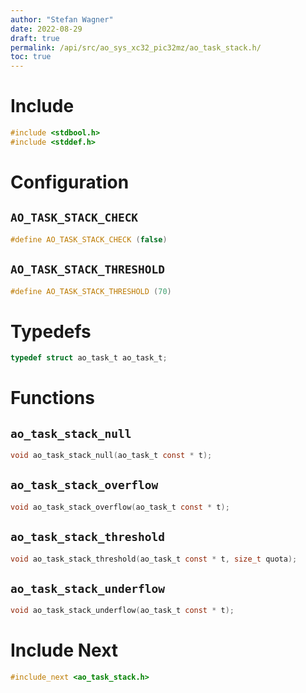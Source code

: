 ```yaml
---
author: "Stefan Wagner"
date: 2022-08-29
draft: true
permalink: /api/src/ao_sys_xc32_pic32mz/ao_task_stack.h/
toc: true
---
```


# Include

```c
#include <stdbool.h>
#include <stddef.h>
```

# Configuration

## `AO_TASK_STACK_CHECK`

```c
#define AO_TASK_STACK_CHECK (false)
```

## `AO_TASK_STACK_THRESHOLD`

```c
#define AO_TASK_STACK_THRESHOLD (70)
```

# Typedefs

```c
typedef struct ao_task_t ao_task_t;
```

# Functions

## `ao_task_stack_null`

```c
void ao_task_stack_null(ao_task_t const * t);
```

## `ao_task_stack_overflow`

```c
void ao_task_stack_overflow(ao_task_t const * t);
```

## `ao_task_stack_threshold`

```c
void ao_task_stack_threshold(ao_task_t const * t, size_t quota);
```

## `ao_task_stack_underflow`

```c
void ao_task_stack_underflow(ao_task_t const * t);
```

# Include Next

```c
#include_next <ao_task_stack.h>
```
